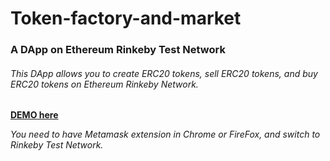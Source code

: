 # Token-factory-and-market

### A DApp on Ethereum Rinkeby Test Network

###### This DApp allows you to create ERC20 tokens, sell ERC20 tokens, and buy ERC20 tokens on Ethereum Rinkeby Network.

**[DEMO here](https://ziweidream.github.io/Token-factory-and-market/)**

*You need to have Metamask extension in Chrome or FireFox, and switch to Rinkeby Test Network.*

